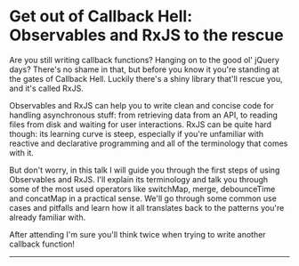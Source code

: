 # Get out of Callback Hell: Observables and RxJS to the rescue

Are you still writing callback functions? Hanging on to the good ol' jQuery days?
There's no shame in that, but before you know it you're standing at the gates of Callback Hell. Luckily there's a shiny library that'll rescue you, and it's called RxJS.

Observables and RxJS can help you to write clean and concise code for handling asynchronous stuff: from retrieving data from an API, to reading files from disk and waiting for user interactions. RxJS can be quite hard though: its learning curve is steep, especially if you're unfamiliar with reactive and declarative programming and all of the terminology that comes with it. 

But don't worry, in this talk I will guide you through the first steps of using Observables and RxJS. I'll explain its terminology and talk you through some of the most used operators like switchMap, merge, debounceTime and concatMap in a practical sense. 
We'll go through some common use cases and pitfalls and learn how it all translates back to the patterns you're already familiar with.

After attending I'm sure you'll think twice when trying to write another callback function!

----------

